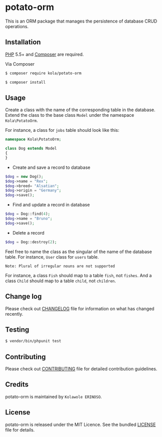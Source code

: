 # potato-orm

This is an ORM package that manages the persistence of database CRUD operations.

## Installation

[PHP](https://php.net) 5.5+ and [Composer](https://getcomposer.org) are required.

Via Composer

``` bash
$ composer require kola/potato-orm
```

``` bash
$ composer install
```

## Usage

Create a class with the name of the corresponding table in the database. Extend the class to the base class `Model` under the namespace `Kola\PotatoOrm`.

For instance, a class for `jobs` table should look like this:

``` php
namespace Kola\PotatoOrm;

class Dog extends Model
{
}
```

* Create and save a record to database

``` php
$dog = new Dog();
$dog->name = "Rex";
$dog->breed= "Alsatian";
$dog->origin = "Germany";
$dog->save();
```

* Find and update a record in database

``` php
$dog = Dog::find(4);
$dog->name = "Bruno";
$dog->save();
```

* Delete a record

``` php
$dog = Dog::destroy(2);
```

Feel free to name the class as the singular of the name of the database table. For instance, `User` class for `users` table.

`Note: Plural of irregular nouns are not supported`

For instance, a class `Fish` should map to a table `fish`, not `fishes`. And a class `Child` should map to a table `child`, not `children`.

## Change log

Please check out [CHANGELOG](CHANGELOG.md) file for information on what has changed recently.

## Testing

``` bash
$ vendor/bin/phpunit test
```

## Contributing

Please check out [CONTRIBUTING](CONTRIBUTING.md) file for detailed contribution guidelines.

## Credits

potato-orm is maintained by `Kolawole ERINOSO`.

## License

potato-orm is released under the MIT Licence. See the bundled [LICENSE](LICENSE.md) file for details.